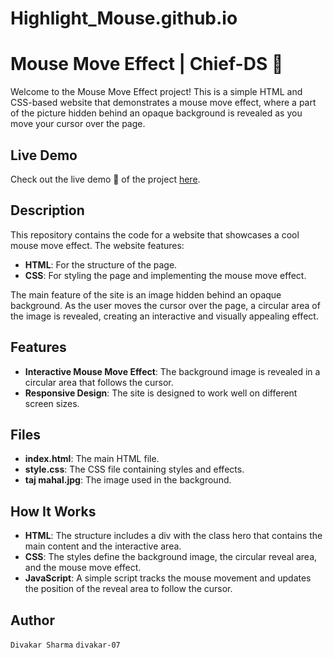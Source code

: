 # Highlight_Mouse.github.io
# Mouse Move Effect | Chief-DS 💖

Welcome to the Mouse Move Effect project! This is a simple HTML and CSS-based website that demonstrates a mouse move effect, where a part of the picture hidden behind an opaque background is revealed as you move your cursor over the page.

## Live Demo

Check out the live demo 🤩 of the project [here](https://divakar-07.github.io/Highlight_Mouse.github.io/).

## Description

This repository contains the code for a website that showcases a cool mouse move effect. The website features:

- **HTML**: For the structure of the page.
- **CSS**: For styling the page and implementing the mouse move effect.

The main feature of the site is an image hidden behind an opaque background. As the user moves the cursor over the page, a circular area of the image is revealed, creating an interactive and visually appealing effect.

## Features

- **Interactive Mouse Move Effect**: The background image is revealed in a circular area that follows the cursor.
- **Responsive Design**: The site is designed to work well on different screen sizes.
## Files
- **index.html**: The main HTML file.
- **style.css**: The CSS file containing styles and effects.
- **taj mahal.jpg**: The image used in the background.
## How It Works
- **HTML**: The structure includes a div with the class hero that contains the main content and the interactive area.
- **CSS**: The styles define the background image, the circular reveal area, and the mouse move effect.
- **JavaScript**: A simple script tracks the mouse movement and updates the position of the reveal area to follow the cursor.

## Author
`Divakar Sharma`  `divakar-07`
